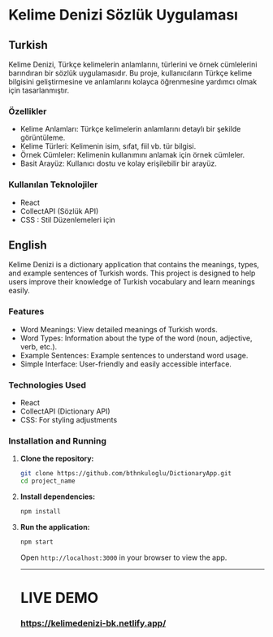 # Kelime Denizi Sözlük Uygulaması 

## Turkish 

Kelime Denizi, Türkçe kelimelerin anlamlarını, türlerini ve örnek cümlelerini barındıran bir sözlük uygulamasıdır. Bu proje, kullanıcıların Türkçe kelime bilgisini geliştirmesine ve anlamlarını kolayca öğrenmesine yardımcı olmak için tasarlanmıştır.

### Özellikler 

- Kelime Anlamları: Türkçe kelimelerin anlamlarını detaylı bir şekilde görüntüleme.
- Kelime Türleri: Kelimenin isim, sıfat, fiil vb. tür bilgisi.
- Örnek Cümleler: Kelimenin kullanımını anlamak için örnek cümleler.
- Basit Arayüz: Kullanıcı dostu ve kolay erişilebilir bir arayüz.

### Kullanılan Teknolojiler

- React 
- CollectAPI (Sözlük API) 
- CSS : Stil Düzenlemeleri için 

## English 

Kelime Denizi is a dictionary application that contains the meanings, types, and example sentences of Turkish words. This project is designed to help users improve their knowledge of Turkish vocabulary and learn meanings easily.

### Features
- Word Meanings: View detailed meanings of Turkish words.
- Word Types: Information about the type of the word (noun, adjective, verb, etc.).
- Example Sentences: Example sentences to understand word usage.
- Simple Interface: User-friendly and easily accessible interface.

### Technologies Used
- React
- CollectAPI (Dictionary API)
- CSS: For styling adjustments

### Installation and Running

1. **Clone the repository:**

   ```bash
   git clone https://github.com/bthnkuloglu/DictionaryApp.git
   cd project_name
   ```

2. **Install dependencies:**

   ```bash
   npm install
   ```

3. **Run the application:**

   ```bash
   npm start
   ```
   
   Open `http://localhost:3000` in your browser to view the app.
   
   <hr> 

   # LIVE DEMO

   ### https://kelimedenizi-bk.netlify.app/

